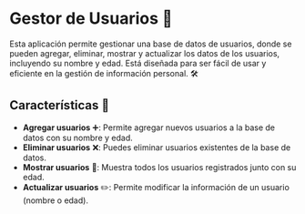 # **Gestor de Usuarios** 👥

Esta aplicación permite gestionar una base de datos de usuarios, donde se pueden agregar, eliminar, mostrar y actualizar los datos de los usuarios, incluyendo su nombre y edad. Está diseñada para ser fácil de usar y eficiente en la gestión de información personal. 🛠️

## **Características** 📝

- **Agregar usuarios** ➕: Permite agregar nuevos usuarios a la base de datos con su nombre y edad.
- **Eliminar usuarios** ❌: Puedes eliminar usuarios existentes de la base de datos.
- **Mostrar usuarios** 👀: Muestra todos los usuarios registrados junto con su edad.
- **Actualizar usuarios** ✏️: Permite modificar la información de un usuario (nombre o edad).
